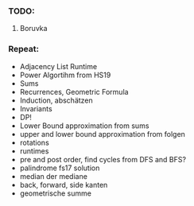  ### TODO: 
1. Boruvka



### Repeat:
- Adjacency List Runtime
- Power Algortihm from HS19
- Sums
- Recurrences, Geometric Formula
- Induction, abschätzen
- Invariants
- DP!
- Lower Bound approximation from sums 
- upper and lower bound approximation from folgen
- rotations
- runtimes
- pre and post order, find cycles from DFS and BFS?
- palindrome fs17 solution
- median der mediane
- back, forward, side kanten
- geometrische summe
